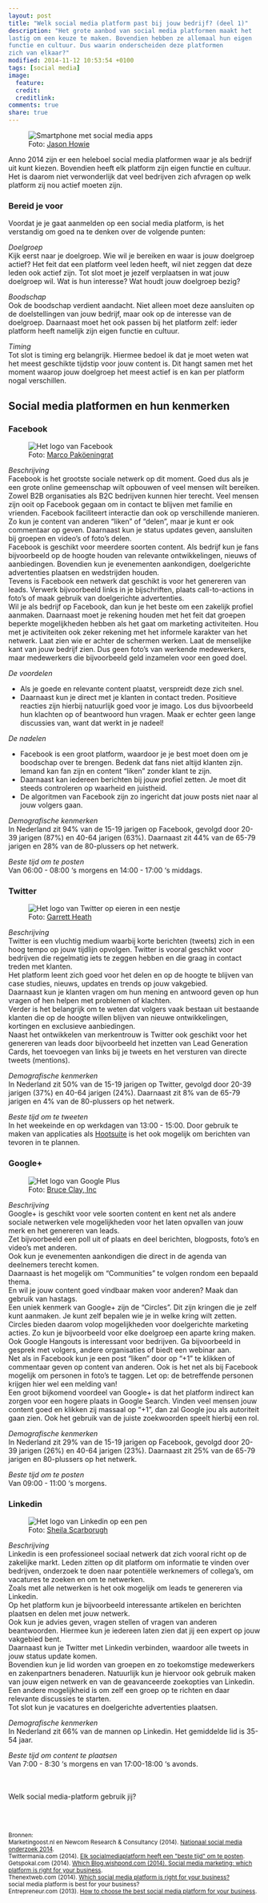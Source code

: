 ```yaml
---
layout: post
title: "Welk social media platform past bij jouw bedrijf? (deel 1)"
description: "Het grote aanbod van social media platformen maakt het
lastig om een keuze te maken. Bovendien hebben ze allemaal hun eigen
functie en cultuur. Dus waarin onderscheiden deze platformen
zich van elkaar?"
modified: 2014-11-12 10:53:54 +0100
tags: [social media]
image:
  feature: 
  credit: 
  creditlink: 
comments: true
share: true
---
```

<figure>
<img src="/images/social-media-apps.jpg" alt="Smartphone met social
media apps">
<figcaption>Foto: <a href="http://bit.ly/1pQby9w">Jason Howie</a>
</figcaption>
</figure>

Anno 2014 zijn er een heleboel social media platformen waar je als bedrijf uit kunt kiezen. Bovendien heeft elk platform zijn eigen functie en cultuur. Het is daarom niet verwonderlijk dat veel bedrijven zich afvragen op welk platform zij nou actief moeten zijn. 

<h3>Bereid je voor</h3>
Voordat je je gaat aanmelden op een social media platform, is het verstandig om goed na te denken over de volgende punten:

_Doelgroep_<br> 
Kijk eerst naar je doelgroep. Wie wil je bereiken en waar is jouw
doelgroep actief? Het feit dat een platform veel leden heeft, wil niet
zeggen dat deze leden ook actief zijn. Tot slot moet je jezelf verplaatsen in wat jouw doelgroep wil. Wat is hun interesse? Wat houdt jouw doelgroep bezig? 

_Boodschap_<br>
Ook de boodschap verdient aandacht. Niet alleen moet deze aansluiten op de doelstellingen van jouw bedrijf, maar ook op de interesse van de doelgroep. Daarnaast moet het ook passen bij het platform zelf: ieder platform heeft namelijk zijn eigen functie en cultuur.
 
_Timing_<br>
Tot slot is timing erg belangrijk. Hiermee bedoel ik dat je moet weten wat het meest geschikte tijdstip voor jouw content is.  Dit hangt samen met het moment waarop jouw doelgroep het meest actief is en kan per platform nogal verschillen.

<h2>Social media platformen en hun kenmerken</h2>

<h3>Facebook</h3>
<figure class="floatright">
<img src="/images/facebook-logo.jpg" alt="Het logo van Facebook">
<figcaption>Foto: <a href="http://bit.ly/1v2AgVf">Marco Paköeningrat</a>
</figcaption>
</figure>

_Beschrijving_<br>
Facebook is het grootste sociale netwerk op dit moment. Goed dus als
je een grote online gemeenschap wilt opbouwen of veel mensen wilt
bereiken. Zowel B2B organisaties als B2C bedrijven kunnen hier
terecht. Veel mensen zijn ooit op Facebook gegaan om in contact te blijven met
familie en vrienden. Facebook faciliteert interactie dan ook op
verschillende manieren. Zo kun je content van anderen “liken” of
“delen”, maar je kunt er ook commentaar op geven. Daarnaast kun je status updates geven, aansluiten bij groepen en video’s of foto’s delen.<br>
Facebook is geschikt voor meerdere soorten content. Als bedrijf kun je
fans bijvoorbeeld op de hoogte houden van relevante ontwikkelingen,
nieuws of aanbiedingen. Bovendien kun je evenementen aankondigen,
doelgerichte advertenties plaatsen en wedstrijden houden.<br>
Tevens is Facebook een netwerk dat geschikt is voor het genereren
van leads. Verwerk bijvoorbeeld links in je bijschriften, plaats call-to-actions
in foto’s of maak gebruik van doelgerichte advertenties.<br>
Wil je als
bedrijf op Facebook, dan kun je het beste om een zakelijk profiel aanmaken.
Daarnaast moet je rekening houden met het feit dat groepen beperkte
mogelijkheden hebben als het gaat om marketing activiteiten. Hou met
je activiteiten ook zeker rekening met het informele karakter van het netwerk. Laat zien wie er achter de schermen werken. Laat de menselijke kant van jouw bedrijf zien. Dus geen foto’s van werkende medewerkers, maar medewerkers die bijvoorbeeld geld inzamelen voor een goed doel. 

_De voordelen_<br>
<ul>
<li>Als je goede en relevante content plaatst, verspreidt deze zich snel.</li>
<li>Daarnaast kun je direct met je klanten in contact treden. Positieve reacties zijn hierbij natuurlijk goed voor je imago. Los dus bijvoorbeeld hun klachten op of beantwoord hun vragen. Maak er echter geen lange discussies van, want dat werkt in je nadeel!</li>
</ul>

_De nadelen_<br>
<ul>
<li>Facebook is een groot platform, waardoor je je best moet doen om je boodschap over te brengen. Bedenk dat fans niet altijd klanten zijn. Iemand kan fan zijn en content “liken” zonder klant te zijn.</li>
<li>Daarnaast kan iedereen berichten bij jouw profiel zetten. Je moet dit steeds controleren op waarheid en juistheid.</li>
<li>De algoritmen van Facebook zijn zo ingericht dat jouw posts niet naar al jouw volgers gaan.</li>
</ul>

_Demografische kenmerken_<br>
In Nederland zit 94% van de 15-19 jarigen op Facebook, gevolgd door 20-39 jarigen (87%) en 40-64 jarigen (63%). Daarnaast zit 44% van de 65-79 jarigen en 28% van de 80-plussers op het netwerk. 

_Beste tijd om te posten_<br>
Van 06:00 - 08:00 ‘s morgens en 14:00 - 17:00 ‘s middags.


<h3>Twitter</h3>
<figure>
<img src="/images/twitter-logo.jpg" alt="Het logo van Twitter op
eieren in een nestje">
<figcaption>Foto: <a href="http://bit.ly/10Yrsmo">Garrett Heath</a>
</figcaption>
</figure>

_Beschrijving_<br>
Twitter is een vluchtig medium waarbij korte berichten (tweets) zich in een hoog tempo op jouw tijdlijn opvolgen. Twitter is vooral geschikt voor bedrijven die regelmatig iets te zeggen hebben en die graag in contact treden met klanten.<br> 
Het platform leent zich goed voor het delen en op de hoogte te blijven
van case studies, nieuws, updates en trends op jouw vakgebied.<br>
Daarnaast kun je klanten vragen om hun mening en antwoord geven op hun vragen of hen helpen met problemen of klachten.<br>
Verder is het belangrijk om te weten dat volgers vaak bestaan uit bestaande klanten die op de hoogte willen blijven van nieuwe ontwikkelingen, kortingen en exclusieve aanbiedingen.<br> 
Naast het ontwikkelen van merkentrouw is Twitter ook geschikt voor het genereren van leads door bijvoorbeeld het inzetten van Lead Generation Cards, het toevoegen van links bij je tweets en het versturen van directe tweets (mentions).

_Demografische kenmerken_<br>
In Nederland zit 50% van de 15-19 jarigen op Twitter, gevolgd door 20-39 jarigen (37%) en 40-64 jarigen (24%). Daarnaast zit 8% van de 65-79 jarigen en 4% van de 80-plussers op het netwerk. 

_Beste tijd om te tweeten_<br>
In het weekeinde en op werkdagen van 13:00 - 15:00. Door gebruik te
maken van applicaties als <a href="https://hootsuite.com/">Hootsuite</a> is het ook mogelijk om berichten
van tevoren in te plannen.

<h3>Google+</h3>
<figure class="floatright">
<img src="/images/googleplus-logo.png" alt="Het logo van Google Plus">
<figcaption>Foto: <a href="http://bit.ly/1xsj0Hr">Bruce Clay, Inc</a>
</figcaption>
</figure>

_Beschrijving_<br>
Google+ is geschikt voor vele soorten content en kent net als andere sociale netwerken vele mogelijkheden voor het laten opvallen van jouw merk en het genereren van leads.<br>
Zet bijvoorbeeld een poll uit of plaats en deel berichten, blogposts,
foto’s en video’s met anderen.<br>
Ook kun je evenementen aankondigen
die direct in de agenda van deelnemers terecht komen.<br>
Daarnaast is het mogelijk om “Communities” te volgen rondom een
bepaald thema.<br>
En wil je jouw content goed vindbaar maken voor anderen? Maak dan gebruik van hastags.<br> 
Een uniek kenmerk van Google+ zijn de “Circles”. Dit zijn kringen die je zelf kunt aanmaken. Je kunt zelf bepalen wie je in welke kring wilt zetten. Circles bieden daarom volop mogelijkheden voor doelgerichte marketing acties. Zo kun je bijvoorbeeld voor elke doelgroep een aparte kring maken.<br> 
Ook Google Hangouts is interessant voor bedrijven. Ga bijvoorbeeld in gesprek met volgers, andere organisaties of biedt een webinar aan.<br>
Net als in Facebook kun je een post “liken” door op “+1” te klikken of commentaar geven op content van anderen. Ook is het net als bij Facebook mogelijk om personen in foto’s te taggen. Let op: de betreffende personen krijgen hier wel een melding van!<br>
Een groot bijkomend voordeel van Google+ is dat het platform indirect kan zorgen voor een hogere plaats in Google Search. Vinden veel mensen jouw content goed en klikken zij massaal op “+1”, dan zal Google jou als autoriteit gaan zien. Ook het gebruik van de juiste zoekwoorden speelt hierbij een rol. 

_Demografische kenmerken_<br>
In Nederland zit 29% van de 15-19 jarigen op Facebook, gevolgd door 20-39 jarigen (26%) en 40-64 jarigen (23%). Daarnaast zit 25% van de 65-79 jarigen en 80-plussers op het netwerk.

_Beste tijd om te posten_<br>
Van 09:00 - 11:00 ‘s morgens.

<h3>Linkedin</h3>
<figure class="floatright">
<img src="/images/linkedin-logo.jpg" alt="Het logo van Linkedin op een
pen">
<figcaption>Foto: <a href="http://bit.ly/1xLGOFv">Sheila Scarborugh</a>
</figcaption>
</figure>

_Beschrijving_<br>
Linkedin is een professioneel sociaal netwerk dat zich vooral richt op de zakelijke markt. Leden zitten op dit platform om informatie te vinden over bedrijven, onderzoek te doen naar potentiële werknemers of collega’s, om vacatures te zoeken en om te netwerken.<br>
Zoals met alle netwerken is het ook mogelijk om leads te genereren via Linkedin.<br> 
Op het platform kun je bijvoorbeeld interessante artikelen en berichten plaatsen en delen met jouw netwerk.<br> 
Ook kun je advies geven, vragen stellen of vragen van anderen beantwoorden. Hiermee kun je iedereen laten zien dat jij een expert op jouw vakgebied bent.<br> 
Daarnaast kun je Twitter met Linkedin verbinden, waardoor alle tweets in jouw status update komen.<br> 
Bovendien kun je lid worden van groepen en zo toekomstige medewerkers en zakenpartners benaderen. Natuurlijk kun je hiervoor ook gebruik maken van jouw eigen netwerk en van de geavanceerde zoekopties van Linkedin.<br> 
Een andere mogelijkheid is om zelf een groep op te richten en daar relevante discussies te starten.<br> 
Tot slot kun je vacatures en doelgerichte advertenties plaatsen.

_Demografische kenmerken_<br>
In Nederland zit 66% van de mannen op Linkedin. Het gemiddelde lid is 35-54 jaar. 

_Beste tijd om content te plaatsen_<br>
Van 7:00 - 8:30 ‘s morgens en van 17:00-18:00 ‘s avonds.

<br><br>
Welk social media-platform gebruik jij?

<br><br>

<small>Bronnen:<br>
Marketingoost.nl en Newcom Research & Consultancy (2014). <a
href="https://www.marketingoost.nl/nl/publicaties/nationale-social-media-onderzoek-2014/">Nationaal
social media onderzoek 2014</a>.<br>
Twittermania.com (2014). <a href="http://twittermania.nl/2014/03/elk-socialmedia-platform-heeft-een-eigen-beste-tijd-om-te-posten-infographic/">Elk socialmediaplatform heeft een
"beste tijd" om te posten</a>.<br>
Getspokal.com (2014). <a
href="http://www.getspokal.com/which-social-media-platform-is-right-for-your-business/">
Which 
Blog.wishpond.com (2014). <a href="http://blog.wishpond.com/post/72672192941/social-media-marketing-which-platform-is-right-for">Social media marketing: which platform is
right for your business</a>.<br>
Thenextweb.com (2014). <a
href="http://thenextweb.com/socialmedia/2014/03/05/social-media-platform-best-business/">Which
social media platform is right for your business?</a><br>
social media platform is best for your business?</a><br>
Entrepreneur.com (2013). <a
href="http://www.entrepreneur.com/article/230020">How to choose the
best social media platform for your business</a>.<br>
</small>

